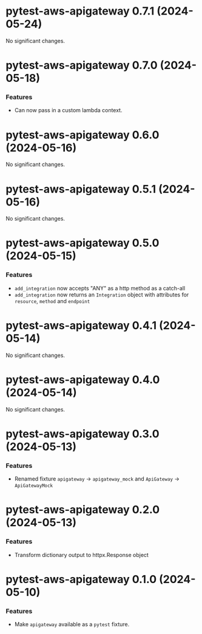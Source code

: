 # pytest-aws-apigateway 0.7.1 (2024-05-24)

No significant changes.


# pytest-aws-apigateway 0.7.0 (2024-05-18)

### Features

- Can now pass in a custom lambda context.


# pytest-aws-apigateway 0.6.0 (2024-05-16)

No significant changes.


# pytest-aws-apigateway 0.5.1 (2024-05-16)

No significant changes.


# pytest-aws-apigateway 0.5.0 (2024-05-15)

### Features

- `add_integration` now accepts "ANY" as a http method as a catch-all
- `add_integration` now returns an `Integration` object with attributes for `resource`, `method` and `endpoint`


# pytest-aws-apigateway 0.4.1 (2024-05-14)

No significant changes.


# pytest-aws-apigateway 0.4.0 (2024-05-14)

No significant changes.


# pytest-aws-apigateway 0.3.0 (2024-05-13)

### Features

- Renamed fixture `apigateway` -> `apigateway_mock` and `ApiGateway` -> `ApiGatewayMock`


# pytest-aws-apigateway 0.2.0 (2024-05-13)

### Features

- Transform dictionary output to httpx.Response object


# pytest-aws-apigateway 0.1.0 (2024-05-10)

### Features

- Make `apigateway` available as a `pytest` fixture.
